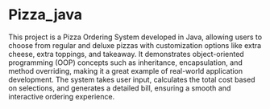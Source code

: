 # Pizza_java
This project is a  Pizza Ordering System developed in Java, allowing users to choose from regular and deluxe pizzas with customization options like extra cheese, extra toppings, and takeaway. It demonstrates object-oriented programming (OOP) concepts such as inheritance, encapsulation, and method overriding, making it a great example of real-world application development. The system takes user input, calculates the total cost based on selections, and generates a detailed bill, ensuring a smooth and interactive ordering experience.
